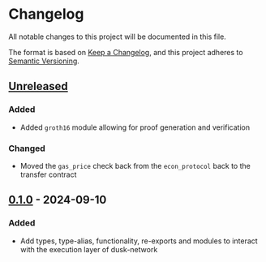 # Changelog

All notable changes to this project will be documented in this file.

The format is based on [Keep a Changelog](https://keepachangelog.com/en/1.0.0/),
and this project adheres to [Semantic Versioning](https://semver.org/spec/v2.0.0.html).

## [Unreleased]

### Added

- Added `groth16` module allowing for proof generation and verification

### Changed 

- Moved the `gas_price` check back from the `econ_protocol` back to the transfer contract

## [0.1.0] - 2024-09-10

### Added

- Add types, type-alias, functionality, re-exports and modules to interact with the execution layer of dusk-network

[Unreleased]: https://github.com/dusk-network/rusk/compare/execution-core-0.1.0...HEAD
[0.1.0]: https://github.com/dusk-network/rusk/releases/tag/execution-core-0.1.0
